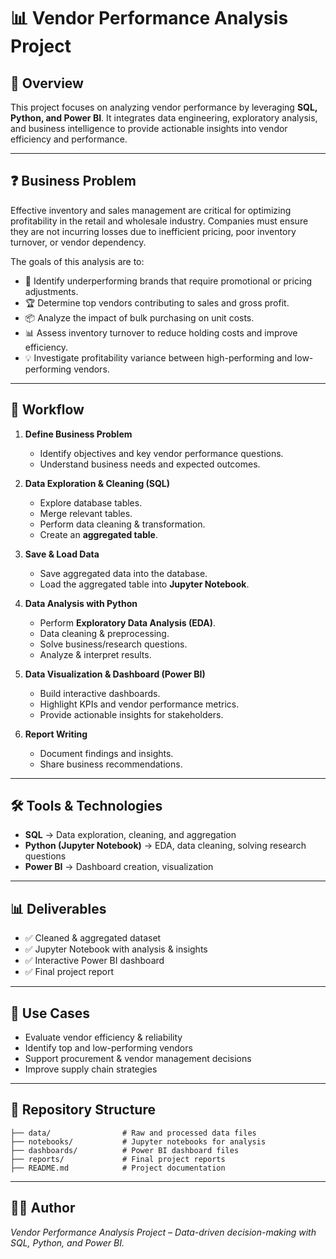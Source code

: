 # 📊 Vendor Performance Analysis Project

## 📌 Overview

This project focuses on analyzing vendor performance by leveraging **SQL, Python, and Power BI**. It integrates data engineering, exploratory analysis, and business intelligence to provide actionable insights into vendor efficiency and performance.

---

## ❓ Business Problem

Effective inventory and sales management are critical for optimizing profitability in the retail and wholesale industry. Companies must ensure they are not incurring losses due to inefficient pricing, poor inventory turnover, or vendor dependency.

The goals of this analysis are to:

* 🔎 Identify underperforming brands that require promotional or pricing adjustments.
* 🏆 Determine top vendors contributing to sales and gross profit.
* 📦 Analyze the impact of bulk purchasing on unit costs.
* 📊 Assess inventory turnover to reduce holding costs and improve efficiency.
* 💡 Investigate profitability variance between high-performing and low-performing vendors.

---

## 🔄 Workflow

1. **Define Business Problem**

   * Identify objectives and key vendor performance questions.
   * Understand business needs and expected outcomes.

2. **Data Exploration & Cleaning (SQL)**

   * Explore database tables.
   * Merge relevant tables.
   * Perform data cleaning & transformation.
   * Create an **aggregated table**.

3. **Save & Load Data**

   * Save aggregated data into the database.
   * Load the aggregated table into **Jupyter Notebook**.

4. **Data Analysis with Python**

   * Perform **Exploratory Data Analysis (EDA)**.
   * Data cleaning & preprocessing.
   * Solve business/research questions.
   * Analyze & interpret results.

5. **Data Visualization & Dashboard (Power BI)**

   * Build interactive dashboards.
   * Highlight KPIs and vendor performance metrics.
   * Provide actionable insights for stakeholders.

6. **Report Writing**

   * Document findings and insights.
   * Share business recommendations.

---

## 🛠️ Tools & Technologies

* **SQL** → Data exploration, cleaning, and aggregation
* **Python (Jupyter Notebook)** → EDA, data cleaning, solving research questions
* **Power BI** → Dashboard creation, visualization

---

## 📊 Deliverables

* ✅ Cleaned & aggregated dataset
* ✅ Jupyter Notebook with analysis & insights
* ✅ Interactive Power BI dashboard
* ✅ Final project report

---

## 🚀 Use Cases

* Evaluate vendor efficiency & reliability
* Identify top and low-performing vendors
* Support procurement & vendor management decisions
* Improve supply chain strategies

---

## 📂 Repository Structure

```
├── data/                # Raw and processed data files  
├── notebooks/           # Jupyter notebooks for analysis  
├── dashboards/          # Power BI dashboard files  
├── reports/             # Final project reports  
├── README.md            # Project documentation  
```

---

## 👨‍💻 Author

*Vendor Performance Analysis Project – Data-driven decision-making with SQL, Python, and Power BI.*
